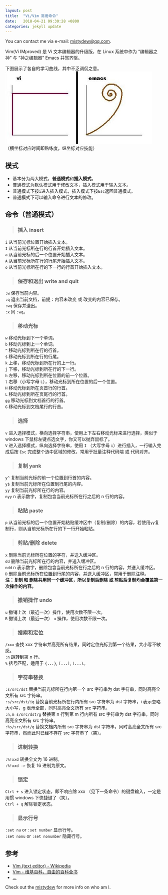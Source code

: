 ```yaml
---
layout: post
title:  "Vi/Vim 常用命令"
date:   2018-04-21 09:30:28 +0800
categories: jekyll update
---
```

You can contact me via e-mail: [mistydew@qq.com](https://en.mail.qq.com).

Vim(Vi IMproved) 是 Vi 文本编辑器的升级版，在 Linux 系统中作为 “编辑器之神” 与 “神之编辑器” Emacs 并驾齐驱。

下图展示了各自的学习曲线，其中不乏调侃之意。
<br>
![images](/images/20180421/vi_emacs_learning_curves.jpg)
<br>
（横坐标对应时间即熟练度，纵坐标对应技能）

## 模式
* 基本分为两大模式，**普通模式**和**插入模式**。
* 普通模式为默认模式用于修改文本，插入模式用于输入文本。
* 普通模式下按`i`进入插入模式，插入模式下按`Esc`返回普通模式。
* 普通模式下可以输入命令进行文本的修改。

## 命令（普通模式）

> ### 插入 insert
`i` 从当前光标位置开始插入文本。
<br>
`I` 从当前光标所在行的行首开始插入文本。
<br>
`a` 从当前光标的后一个位置开始插入文本。
<br>
`A` 从当前光标所在行的行尾开始插入文本。
<br>
`o` 从当前光标所在行的下一行的行首开始插入文本。

> ### 保存和退出 write and quit
`:w` 保存当前内容。
<br>
`:q` 退出当前文档，前提：内容未改变 或 改变的内容已保存。
<br>
`:wq` 保存并退出。
<br>
`:x` 同 `:wq`。

> ### 移动光标
`w` 移动光标到下一个单词。
<br>
`b` 移动光标到上一个单词。
<br>
`^` 移动光标到所在行的行首。
<br>
`$` 移动光标到所在行的行尾。
<br>
`k` 上移，移动光标到所在行的上一行。
<br>
`j` 下移，移动光标到所在行的下一行。
<br>
`h` 左移，移动光标到所在位置的前一个位置。
<br>
`l` 右移（小写字母 `L`），移动光标到所在位置的后一个位置。
<br>
`H` 移动光标到所在页首行的行首。
<br>
`L` 移动光标到所在页尾行的行首。
<br>
`gg` 移动光标到文档首行的行首。
<br>
`G` 移动光标到文档尾行的行首。

> ### 选择
`v` 进入选择模式，横向选择字符串，使用上下左右移动光标来进行选择，类似于 windows 下鼠标左键点选文字，你又可以抛弃鼠标了。
<br>
`V` 进入选择模式，纵向选择字符串，使用 `I` （大写字母 `i`）进行插入，一行输入完成后按 `Esc` 完成整个选中区域的修改，常用于批量注释代码端 或 代码对齐。

> ### 复制 yank
`y^` 复制当前光标的前一个位置到行首的内容。
<br>
`y$` 复制当前光标所在位置到行尾的内容。
<br>
`yy` 复制当前光标所在行的内容。
<br>
`nyy` n 表示数字，复制包含当前光标所在行之后的 n 行的内容。

> ### 粘贴 paste
`p` 从当前光标的后一个位置开始粘贴缓冲区中（复制/删除）的内容，若使用`yy`复制行，则从当前光标所在行的下一行开始粘贴。

> ### 剪贴/删除 delete
`x` 删除当前光标所在位置的字符，并送入缓冲区。
<br>
`dd` 删除当前光标所在行的内容，并送入缓冲区。
<br>
`ndd` n 表示数字，删除包含当前光标所在行之后的 n 行的内容，并送入缓冲区。
<br>
`D` 删除当前光标所在位置到行尾的内容，并送入缓冲区，常用于删除注释。
<br>
**注：复制 和 删除共用同一个缓冲区，所以复制后删除 或 剪贴后复制均会覆盖第一次操作的内容。**

> ### 撤销操作 undo
`u` 撤销上次（最近一次）操作，使用次数不限一次。
<br>
`R` 撤销上次（最近一次） `u` 操作，使用次数不限一次。

> ### 搜索和定位
`/xxx` 查找 xxx 字符串并高亮所有结果，同时定位光标到第一个结果，大小写不敏感。
<br>
`:n` 跳转到第 n 行。
<br>
`%` 括号匹配，适用于 `{...}`, `[...]`, `(...)`。

> ### 字符串替换
`:s/src/dst` 替换当前光标所在行内第一个 src 字符串为 dst 字符串，同时高亮全文所有 src 字符串。
<br>
`:s/src/dst/ig` 替换当前光标所在行内所有 src 字符串为 dst 字符串，i 表示忽略大小写，g 表示全部，同时高亮全文所有 src 字符串。
<br>
`:n,m s/src/dst/g` 替换第 n 行到第 m 行内所有 src 字符串为 dst 字符串，同时高亮全文所有 src 字符串。
<br>
`:%s/src/dst/g` 替换文档内所有 src 字符串为 dst 字符串，同时高亮全文所有 src 字符串，然而此时已经不存在 src 字符串了（笑）。

> ### 进制转换
`:%!xxd` 转换全文为 16 进制。
<br>
`:%!xxd -r` 恢复 16 进制为原文。

> ### 锁定
`Ctrl + s` 进入锁定状态，即不响应除 xxx （见下一条命令）的键盘输入，一定是用惯 windows 下快捷键了（笑）。
<br>
`Ctrl + q` 解除锁定状态。

> ### 显示行号
`:set nu` or `:set number` 显示行号。
<br>
`:set nonu` or `:set nonumber` 隐藏行号。

## 参考
* [Vim (text editor) - Wikipedia](https://en.wikipedia.org/wiki/Vim_(text_editor))
* [Vim - 维基百科，自由的百科全书](https://zh.wikipedia.org/wiki/Vim)
* [...][md]

Check out the [mistydew][md] for more info on who am I.

[md]: http://github.com/mistydew

